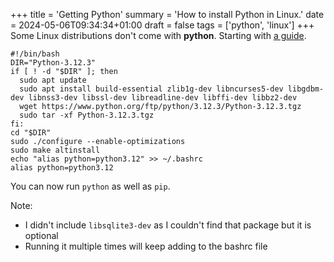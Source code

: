 +++
title = 'Getting Python'
summary = 'How to install Python in Linux.'
date = 2024-05-06T09:34:34+01:00
draft = false
tags = ['python', 'linux']
+++
Some Linux distributions don't come with **python**. Starting with [a guide](https://www.youtube.com/watch?v=VZU45QsAcl0).

```
#!/bin/bash
DIR="Python-3.12.3"
if [ ! -d "$DIR" ]; then
  sudo apt update
  sudo apt install build-essential zlib1g-dev libncurses5-dev libgdbm-dev libnss3-dev libssl-dev libreadline-dev libffi-dev libbz2-dev
  wget https://www.python.org/ftp/python/3.12.3/Python-3.12.3.tgz
  sudo tar -xf Python-3.12.3.tgz
fi:
cd "$DIR"
sudo ./configure --enable-optimizations
sudo make altinstall
echo "alias python=python3.12" >> ~/.bashrc
alias python=python3.12
```

You can now run `python` as well as `pip`.

Note:
- I didn't include `libsqlite3-dev` as I couldn't find that package but it is optional
- Running it multiple times will keep adding to the bashrc file
